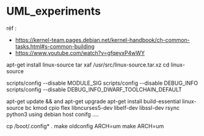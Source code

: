 # UML_experiments

réf :

- https://kernel-team.pages.debian.net/kernel-handbook/ch-common-tasks.html#s-common-building
- https://www.youtube.com/watch?v=gfqeyxP4wWY

  
apt-get install linux-source
tar xaf /usr/src/linux-source.tar.xz
cd linux-source

scripts/config --disable MODULE_SIG
scripts/config --disable DEBUG_INFO
scripts/config --disable DEBUG_INFO_DWARF_TOOLCHAIN_DEFAULT

apt-get update && and apt-get upgrade
apt-get install build-essential linux-source bc kmod cpio flex libncurses5-dev libelf-dev libssl-dev rsync python3
using debian host conifg ....

cp /boot/.config*  .
make oldconfig ARCH=um
make ARCH=um



